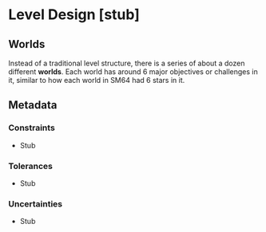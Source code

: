 # Level Design [stub]

## Worlds
Instead of a traditional level structure, there is a series of about a dozen different **worlds**. Each world has around 6 major objectives or challenges in it, similar to how each world in SM64 had 6 stars in it.

## Metadata

### Constraints
- Stub

### Tolerances
- Stub

### Uncertainties
- Stub